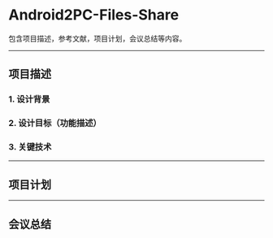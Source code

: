 # Android2PC-Files-Share

包含项目描述，参考文献，项目计划，会议总结等内容。

---

## 项目描述

### 1. 设计背景

### 2. 设计目标（功能描述）

### 3. 关键技术

---

## 项目计划



---

## 会议总结




